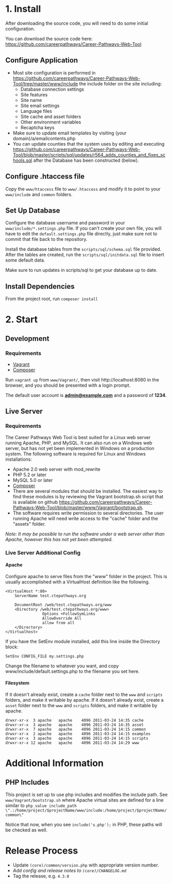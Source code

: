 # 1. Install
After downloading the source code, you will need to do some initial configuration.

You can download the source code here: https://github.com/careerpathways/Career-Pathways-Web-Tool


## Configure Application
* Most site configuration is performed in https://github.com/careerpathways/Career-Pathways-Web-Tool/tree/master/www/include the include folder on the site including:
    *  Database connection settings
    *  Site features
    *  Site name
    *  Site email settings
    *  Language files
    *  Site cache and asset folders
    *  Other environment variables
    *  Recaptcha keys
* Make sure to update email templates by visiting (your domain)/a/emailcontents.php
* You can update counties that the system uses by editing and executing https://github.com/careerpathways/Career-Pathways-Web-Tool/blob/master/scripts/sql/updates/r564_adds_counties_and_fixes_schools.sql after the Database has been constructed (below).


## Configure .htaccess file
Copy the `www/htaccess` file to `www/.htaccess` and modify it to point to your `www/include` and `common` folders.


## Set Up Database
Configure the database username and password in your `www/include/*.settings.php` file. If you can't create your own file, you will have to edit the `default.settings.php` file directly, just make sure not to commit that file back to the repository.

Install the database tables from the `scripts/sql/schema.sql` file provided. After the tables are created, run the `scripts/sql/initdata.sql` file to insert some default data.

Make sure to run updates in scripts/sql to get your database up to date.


## Install Dependencies
From the project root, run `composer install`



# 2. Start
## Development
### Requirements
* [Vagrant](https://www.vagrantup.com/)
* [Composer](https://getcomposer.org/)

Run `vagrant up` from `www/Vagrant/`, then visit http://localhost:8080 in the browser, and you should be presented with a login prompt.

The default user account is **admin@example.com** and a password of **1234**.

## Live Server
### Requirements
The Career Pathways Web Tool is best suited for a Linux web server running Apache, PHP, and MySQL. It can also run on a Windows web server, but has not yet been implemented in Windows on a production system. The following software is required for Linux and Windows installations:

* Apache 2.0 web server with mod_rewrite
* PHP 5.2 or later
* MySQL 5.0 or later
* [Composer](https://getcomposer.org/)
* There are several modules that should be installed. The easiest way to find these modules is by reviewing the Vagrant bootstrap.sh script that is available on github https://github.com/careerpathways/Career-Pathways-Web-Tool/blob/master/www/Vagrant/bootstrap.sh.
* The software requires write permission to several directories. The user running Apache will need write access to the "cache" folder and the "assets" folder.

*Note: It may be possible to run the software under a web server other than Apache, however this has not yet been attempted.*

### Live Server Additional Config
#### Apache
Configure apache to serve files from the "www" folder in the project. This is usually accomplished with a VirtualHost definition like the following.

```
<VirtualHost *:80>
	ServerName test.ctepathways.org

	DocumentRoot /web/test.ctepathways.org/www
	<Directory /web/test.ctepathways.org/www>
                Options +FollowSymLinks
                AllowOverride All
                allow from all
	</Directory>
</Virtualhost>
```

If you have the SetEnv module installed, add this line inside the Directory block:

    SetEnv CONFIG_FILE my.settings.php

Change the filename to whatever you want, and copy www/include/default.settings.php to the filename you set here.


#### Filesystem
If it doesn't already exist, create a `cache` folder next to the `www` and `scripts` folders, and make it writable by apache.
If it doesn't already exist, create a `asset` folder next to the `www` and `scripts` folders, and make it writable by apache.

```
drwxr-xr-x  3 apache   apache    4096 2011-03-24 14:35 cache
drwxr-xr-x  3 apache   apache    4096 2011-03-24 14:35 asset
drwxr-xr-x  7 apache   apache    4096 2011-03-24 14:15 common
drwxr-xr-x  2 apache   apache    4096 2011-03-24 14:15 examples
drwxr-xr-x  3 apache   apache    4096 2011-03-24 14:15 scripts
drwxr-xr-x 12 apache   apache    4096 2011-03-24 14:29 www
```


# Additional Information
## PHP Includes
This project is set up to use php includes and modifies the include path. See `www/Vagrant/bootstrap.sh` where Apache virtual sites are defined for a line similar to `php_value include_path \".:/home/project/$projectName/www/include:/home/project/$projectName/common\"`

Notice that now, when you see `include('x.php');` in PHP, these paths will be checked as well.


# Release Process
* Update `(core)/common/version.php` with appropriate version number.
* *Add config and release notes to `(core)/CHANGELOG.md`*
* Tag the release, e.g. `4.3.0`
